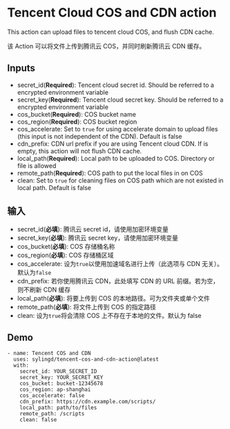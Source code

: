 # Tencent Cloud COS and CDN action

This action can upload files to tencent cloud COS, and flush CDN cache.

该 Action 可以将文件上传到腾讯云 COS，并同时刷新腾讯云 CDN 缓存。

## Inputs

- secret_id(**Required**): Tencent cloud secret id. Should be referred to a encrypted environment variable
- secret_key(**Required**): Tencent cloud secret key. Should be referred to a encrypted environment variable
- cos_bucket(**Required**): COS bucket name
- cos_region(**Required**): COS bucket region
- cos_accelerate: Set to `true` for using accelerate domain to upload files (this input is not independent of the CDN). Default is false
- cdn_prefix: CDN url prefix if you are using Tencent cloud CDN. If is empty, this action will not flush CDN cache.
- local_path(**Required**): Local path to be uploaded to COS. Directory or file is allowed
- remote_path(**Required**): COS path to put the local files in on COS
- clean: Set to `true` for cleaning files on COS path which are not existed in local path. Default is false

## 输入

- secret_id(**必填**): 腾讯云 secret id，请使用加密环境变量
- secret_key(**必填**): 腾讯云 secret key，请使用加密环境变量
- cos_bucket(**必填**): COS 存储桶名称
- cos_region(**必填**): COS 存储桶区域
- cos_accelerate: 设为`true`以使用加速域名进行上传（此选项与 CDN 无关）。默认为`false`
- cdn_prefix: 若你使用腾讯云 CDN，此处填写 CDN 的 URL 前缀。若为空，则不刷新 CDN 缓存
- local_path(**必填**): 将要上传到 COS 的本地路径。可为文件夹或单个文件
- remote_path(**必填**): 将文件上传到 COS 的指定路径
- clean: 设为`true`将会清除 COS 上不存在于本地的文件。默认为 false

## Demo

```
- name: Tencent COS and CDN
  uses: sylingd/tencent-cos-and-cdn-action@latest
  with:
    secret_id: YOUR_SECRET_ID
    secret_key: YOUR_SECRET_KEY
    cos_bucket: bucket-12345678
    cos_region: ap-shanghai
    cos_accelerate: false
    cdn_prefix: https://cdn.example.com/scripts/
    local_path: path/to/files
    remote_path: /scripts
    clean: false
```